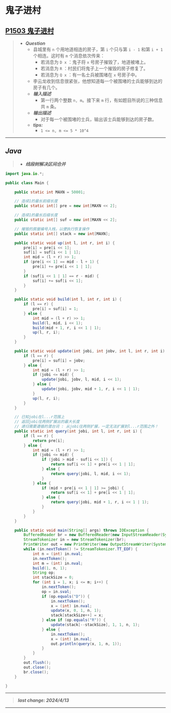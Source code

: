 # 鬼子进村

## [P1503 鬼子进村](https://www.luogu.com.cn/problem/P1503)

> - ***Question***
>   - 县城里有 `n` 个用地道相连的房子，第 `i` 个只与第 `i - 1` 和第 `i + 1` 个相连。这时有 `m` 个消息依次传来：
>     - 若消息为 `D x` ：鬼子将 `x` 号房子摧毁了，地道被堵上。
>     - 若消息为 `R` ：村民们将鬼子上一个摧毁的房子修复了。
>     - 若消息为 `Q x` ：有一名士兵被围堵在 `x` 号房子中。
>   - 李云龙收到信息很紧张，他想知道每一个被围堵的士兵能够到达的房子有几个。
>   - ***输入描述***
>     - 第一行两个整数 `n, m`。接下来 `m` 行，有如题目所说的三种信息共 `m` 条。
>   - ***输出描述***
>     - 对于每一个被围堵的士兵，输出该士兵能够到达的房子数。
>   - ***tips:***
>     - `1 <= n, m <= 5 * 10^4`

---

## *Java*

> - ***线段树解决区间合并***

```java
import java.io.*;

public class Main {

    public static int MAXN = 50001;

    // 连续1的最长前缀长度
    public static int[] pre = new int[MAXN << 2];

    // 连续1的最长后缀长度
    public static int[] suf = new int[MAXN << 2];

    // 摧毁的房屋编号入栈，以便执行恢复操作
    public static int[] stack = new int[MAXN];

    public static void up(int l, int r, int i) {
        pre[i] = pre[i << 1];
        suf[i] = suf[i << 1 | 1];
        int mid = (l + r) >> 1;
        if (pre[i << 1] == mid - l + 1) {
            pre[i] += pre[i << 1 | 1];
        }
        if (suf[i << 1 | 1] == r - mid) {
            suf[i] += suf[i << 1];
        }
    }

    public static void build(int l, int r, int i) {
        if (l == r) {
            pre[i] = suf[i] = 1;
        } else {
            int mid = (l + r) >> 1;
            build(l, mid, i << 1);
            build(mid + 1, r, i << 1 | 1);
            up(l, r, i);
        }
    }

    public static void update(int jobi, int jobv, int l, int r, int i) {
        if (l == r) {
            pre[i] = suf[i] = jobv;
        } else {
            int mid = (l + r) >> 1;
            if (jobi <= mid) {
                update(jobi, jobv, l, mid, i << 1);
            } else {
                update(jobi, jobv, mid + 1, r, i << 1 | 1);
            }
            up(l, r, i);
        }
    }

    // 已知jobi在l...r范围上
    // 返回jobi往两侧扩展出的最大长度
    // 递归需要遵循的潜台词 : 从jobi往两侧扩展，一定无法扩展到l...r范围之外！
    public static int query(int jobi, int l, int r, int i) {
        if (l == r) {
            return pre[i];
        } else {
            int mid = (l + r) >> 1;
            if (jobi <= mid) {
                if (jobi > mid - suf[i << 1]) {
                    return suf[i << 1] + pre[i << 1 | 1];
                } else {
                    return query(jobi, l, mid, i << 1);
                }
            } else {
                if (mid + pre[i << 1 | 1] >= jobi) {
                    return suf[i << 1] + pre[i << 1 | 1];
                } else {
                    return query(jobi, mid + 1, r, i << 1 | 1);
                }
            }
        }
    }

    public static void main(String[] args) throws IOException {
        BufferedReader br = new BufferedReader(new InputStreamReader(System.in));
        StreamTokenizer in = new StreamTokenizer(br);
        PrintWriter out = new PrintWriter(new OutputStreamWriter(System.out));
        while (in.nextToken() != StreamTokenizer.TT_EOF) {
            int n = (int) in.nval;
            in.nextToken();
            int m = (int) in.nval;
            build(1, n, 1);
            String op;
            int stackSize = 0;
            for (int i = 1, x; i <= m; i++) {
                in.nextToken();
                op = in.sval;
                if (op.equals("D")) {
                    in.nextToken();
                    x = (int) in.nval;
                    update(x, 0, 1, n, 1);
                    stack[stackSize++] = x;
                } else if (op.equals("R")) {
                    update(stack[--stackSize], 1, 1, n, 1);
                } else {
                    in.nextToken();
                    x = (int) in.nval;
                    out.println(query(x, 1, n, 1));
                }
            }
        }
        out.flush();
        out.close();
        br.close();
    }

}
```

---

> ***last change: 2024/4/13***

---
